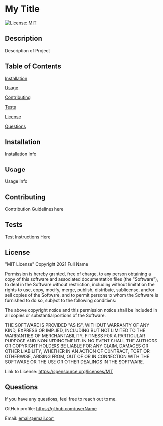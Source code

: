 # My Title

  [![License: MIT](https://img.shields.io/badge/License-MIT-yellow.svg)](https://opensource.org/licenses/MIT)

  ## Description

  Description of Project

  ## Table of Contents

  [Installation](#installation)
  
  [Usage](#usage)
  
  [Contributing](#contributing)
  
  [Tests](#tests)
  
  [License](#license)

  [Questions](#questions)

  ## Installation

  Installation Info

  ## Usage

  Usage Info

  ## Contributing

  Contribution Guidelines here

  ## Tests

  Test Instructions Here

  ## License

  "MIT License" 
    Copyright 2021 Full Name

  Permission is hereby granted, free of charge, to any person obtaining a copy of this software and associated documentation files (the "Software"), to deal in the Software without restriction, including without limitation the rights to use, copy, modify, merge, publish, distribute, sublicense, and/or sell copies of the Software, and to permit persons to whom the Software is furnished to do so, subject to the following conditions:

  The above copyright notice and this permission notice shall be included in all copies or substantial portions of the Software.

  THE SOFTWARE IS PROVIDED "AS IS", WITHOUT WARRANTY OF ANY KIND, EXPRESS OR IMPLIED, INCLUDING BUT NOT LIMITED TO THE WARRANTIES OF MERCHANTABILITY, FITNESS FOR A PARTICULAR PURPOSE AND NONINFRINGEMENT. IN NO EVENT SHALL THE AUTHORS OR COPYRIGHT HOLDERS BE LIABLE FOR ANY CLAIM, DAMAGES OR OTHER LIABILITY, WHETHER IN AN ACTION OF CONTRACT, TORT OR OTHERWISE, ARISING FROM, OUT OF OR IN CONNECTION WITH THE SOFTWARE OR THE USE OR OTHER DEALINGS IN THE SOFTWARE.

  Link to License: https://opensource.org/licenses/MIT

  ## Questions

  If you have any questions, feel free to reach out to me.

  GitHub profile: https://github.com/userName

  Email: email@email.com